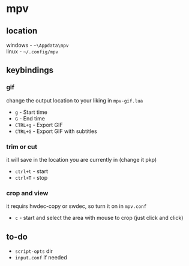 # mpv

## location

windows -  `~\Appdata\mpv` </br>
linux -    `~/.config/mpv`

## keybindings

### gif 

change the output location to your liking in `mpv-gif.lua`
- `g` - Start time
- `G` - End time
- `CTRL+g` - Export GIF
- `CTRL+G` - Export GIF with subtitles

### trim or cut 

it will save in the location you are currently in (change it pkp)
- `ctrl+t` - start
- `ctrl+T` - stop


### crop and view

it requirs hwdec-copy or swdec, so turn it on in `mpv.conf`

- `c` - start and select the area with mouse to crop (just click and click)

## to-do 

- `script-opts` dir
- `input.conf` if needed

